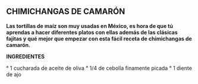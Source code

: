## CHIMICHANGAS DE CAMARÓN ##

**Las tortillas de maíz son muy usadas en México, es hora de que tú aprendas a hacer diferentes platos con ellas además de las clásicas fajitas y qué mejor que empezar con esta fácil receta de chimichangas de camarón.** 

**INGREDIENTES**

° 1 cucharada de aceite de oliva
° 1/4 de cebolla finamente picada
° 1 diente de ajo